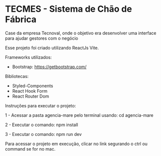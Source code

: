 # TECMES - Sistema de Chão de Fábrica

Case da empresa Tecnoval, onde o objetivo era desenvolver uma interface para ajudar gestores com o negócio

Esse projeto foi criado utilizando ReactJs Vite.


Frameworks utilizados: 

 - Bootstrap: https://getbootstrap.com/


Bibliotecas: 

 - Styled-Components
 - React Hook Form
 - React Router Dom


Instruções para executar o projeto:

1 - Acessar a pasta agencia-mare pelo terminal
usando: cd agencia-mare

2 - Executar o comando: npm install

3 - Executar o comando: npm run dev

Para acessar o projeto em execução, clicar no link segurando o ctrl ou command se for no mac.






